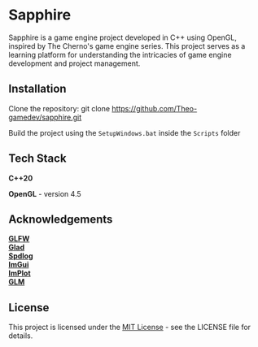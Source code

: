 # Sapphire

Sapphire is a game engine project developed in C++ using OpenGL, inspired by The Cherno's game engine series. This project serves as a learning platform for understanding the intricacies of game engine development and project management.


## Installation

Clone the repository: git clone https://github.com/Theo-gamedev/sapphire.git

Build the project using the `SetupWindows.bat` inside the `Scripts` folder
    
## Tech Stack

**C++20**

**OpenGL** - version 4.5
## Acknowledgements

**[GLFW](https://github.com/glfw/glfw)**  
**[Glad](https://github.com/Dav1dde/glad)**   
**[Spdlog](https://github.com/gabime/spdlog)**  
**[ImGui](https://github.com/ocornut/imgui)**  
**[ImPlot](https://github.com/epezent/implot)**  
**[GLM](https://github.com/g-truc/glm)**  


## License

This project is licensed under the [MIT License](https://choosealicense.com/licenses/mit/) - see the LICENSE file for details.
